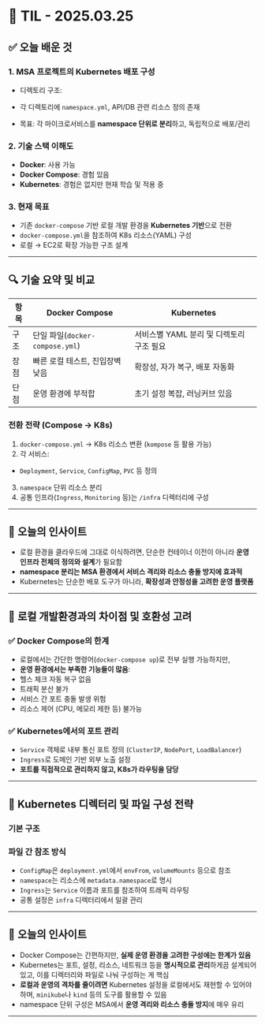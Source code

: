 # 📅 TIL - 2025.03.25

## ✅ 오늘 배운 것

### 1. MSA 프로젝트의 Kubernetes 배포 구성
- 디렉토리 구조:


- 각 디렉토리에 `namespace.yml`, API/DB 관련 리소스 정의 존재
- 목표: 각 마이크로서비스를 **namespace 단위로 분리**하고, 독립적으로 배포/관리

### 2. 기술 스택 이해도
- **Docker**: 사용 가능
- **Docker Compose**: 경험 있음
- **Kubernetes**: 경험은 없지만 현재 학습 및 적용 중

### 3. 현재 목표
- 기존 `docker-compose` 기반 로컬 개발 환경을 **Kubernetes 기반**으로 전환
- `docker-compose.yml`을 참조하여 K8s 리소스(YAML) 구성
- 로컬 → EC2로 확장 가능한 구조 설계

---

## 🔍 기술 요약 및 비교

| 항목 | Docker Compose | Kubernetes |
|------|----------------|------------|
| 구조 | 단일 파일(`docker-compose.yml`) | 서비스별 YAML 분리 및 디렉토리 구조 필요 |
| 장점 | 빠른 로컬 테스트, 진입장벽 낮음 | 확장성, 자가 복구, 배포 자동화 |
| 단점 | 운영 환경에 부적합 | 초기 설정 복잡, 러닝커브 있음 |

### 전환 전략 (Compose → K8s)
1. `docker-compose.yml` → K8s 리소스 변환 (`kompose` 등 활용 가능)
2. 각 서비스:
 - `Deployment`, `Service`, `ConfigMap`, `PVC` 등 정의
3. `namespace` 단위 리소스 분리
4. 공통 인프라(`Ingress`, `Monitoring` 등)는 `/infra` 디렉터리에 구성

---

## 📌 오늘의 인사이트
- 로컬 환경을 클라우드에 그대로 이식하려면, 단순한 컨테이너 이전이 아니라 **운영 인프라 전체의 정의와 설계**가 필요함
- **namespace 분리는 MSA 환경에서 서비스 격리와 리소스 충돌 방지에 효과적**
- Kubernetes는 단순한 배포 도구가 아니라, **확장성과 안정성을 고려한 운영 플랫폼**

---

## 🔧 로컬 개발환경과의 차이점 및 호환성 고려

### ✅ Docker Compose의 한계
- 로컬에서는 간단한 명령어(`docker-compose up`)로 전부 실행 가능하지만,
- **운영 환경에서는 부족한 기능들이 많음**:
- 헬스 체크 자동 복구 없음
- 트래픽 분산 불가
- 서비스 간 포트 충돌 발생 위험
- 리소스 제어 (CPU, 메모리 제한 등) 불가능

### ✅ Kubernetes에서의 포트 관리
- `Service` 객체로 내부 통신 포트 정의 (`ClusterIP`, `NodePort`, `LoadBalancer`)
- `Ingress`로 도메인 기반 외부 노출 설정
- **포트를 직접적으로 관리하지 않고, K8s가 라우팅을 담당**

---

## 📁 Kubernetes 디렉터리 및 파일 구성 전략

### 기본 구조

### 파일 간 참조 방식
- `ConfigMap`은 `deployment.yml`에서 `envFrom`, `volumeMounts` 등으로 참조
- `namespace`는 리소스에 `metadata.namespace`로 명시
- `Ingress`는 `Service` 이름과 포트를 참조하여 트래픽 라우팅
- 공통 설정은 `infra` 디렉터리에서 일괄 관리

---

## 📌 오늘의 인사이트

- Docker Compose는 간편하지만, **실제 운영 환경을 고려한 구성에는 한계가 있음**
- Kubernetes는 포트, 설정, 리소스, 네트워크 등을 **명시적으로 관리**하게끔 설계되어 있고,
  이를 디렉터리와 파일로 나눠 구성하는 게 핵심
- **로컬과 운영의 격차를 줄이려면** Kubernetes 설정을 로컬에서도 재현할 수 있어야 하며, `minikube`나 `kind` 등의 도구를 활용할 수 있음
- namespace 단위 구성은 MSA에서 **운영 격리와 리소스 충돌 방지**에 매우 유리

---

